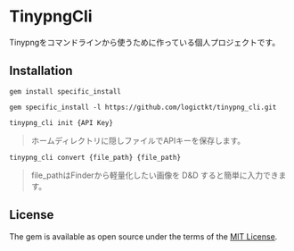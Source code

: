 # TinypngCli

Tinypngをコマンドラインから使うために作っている個人プロジェクトです。

## Installation
`gem install specific_install`

`gem specific_install -l https://github.com/logictkt/tinypng_cli.git`

`tinypng_cli init {API Key}`
> ホームディレクトリに隠しファイルでAPIキーを保存します。

`tinypng_cli convert {file_path} {file_path}`

> file_pathはFinderから軽量化したい画像を D&D すると簡単に入力できます。


## License
The gem is available as open source under the terms of the [MIT License](https://opensource.org/licenses/MIT).
